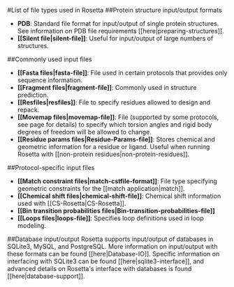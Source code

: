 #List of file types used in Rosetta
##Protein structure input/output formats
* **PDB**: Standard file format for input/output of single protein structures. See information on PDB file requirements [[here|preparing-structures]].
* **[[Silent file|silent-file]]**: Useful for input/output of large numbers of structures.

##Commonly used input files
* **[[Fasta files|fasta-file]]**: File used in certain protocols that provides only sequence information.
* **[[Fragment files|fragment-file]]**: Commonly used in structure prediction.
* **[[Resfiles|resfiles]]**: File to specify residues allowed to design and repack.
* **[[Movemap files|movemap-file]]**: File (supported by some protocols, see page for details) to specify which torsion angles and rigid body degrees of freedom will be allowed to change.
* **[[Residue params files|Residue-Params-file]]**: Stores chemical and geometric information for a residue or ligand. Useful when running Rosetta with [[non-protein residues|non-protein-residues]].

##Protocol-specific input files
* **[[Match constraint files|match-cstfile-format]]**: File type specifying geometric constraints for the [[match application|match]].
* **[[Chemical shift files|chemical-shift-file]]**: Chemical shift information used with [[CS-Rosetta|CS-Rosetta]].
* **[[Bin transition probabilities files|Bin-transition-probabilities-file]]**
* **[[Loops files|loops-file]]**: Specifies loop definitions used in loop modeling.

##Database input/output
Rosetta supports input/output of databases in SQLite3, MySQL, and PostgreSQL. More information on input/output with these formats can be found [[here|Database-IO]]. Specific information on interfacing with SQLite3 can be found [[here|sqlite3-interface]], and advanced details on Rosetta's interface with databases is found [[here|database-support]].

